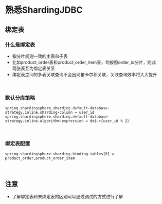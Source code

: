 # 熟悉ShardingJDBC

## 绑定表


### 什么是绑定表

- 指分片规则一致的主表和子表
- 比如product_order表和product_order_item表，均按照order_id分片，则此两张表互为绑定表关系
- 绑定表之间的多表关联查询不会出现笛卡尔积关联，关联查询效率将大大提升

<br>

### 默认分库策略

```
spring.shardingsphere.sharding.default-database-strategy.inline.sharding-column = user_id
spring.shardingsphere.sharding.default-database-strategy.inline.algorithm-expression = ds$->{user_id % 2}
```

<br>

### 绑定表配置

```
spring.shardingsphere.sharding.binding‐tables[0] = product_order,product_order_item
```

<br>


## 注意

- 了解绑定表和未绑定表的区别可以通过调试的方式进行了解